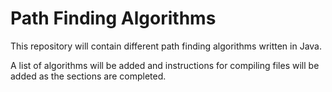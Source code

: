 # Path Finding Algorithms

This repository will contain different path finding algorithms written in Java.

A list of algorithms will be added and instructions for compiling files will be added as the sections are completed.

